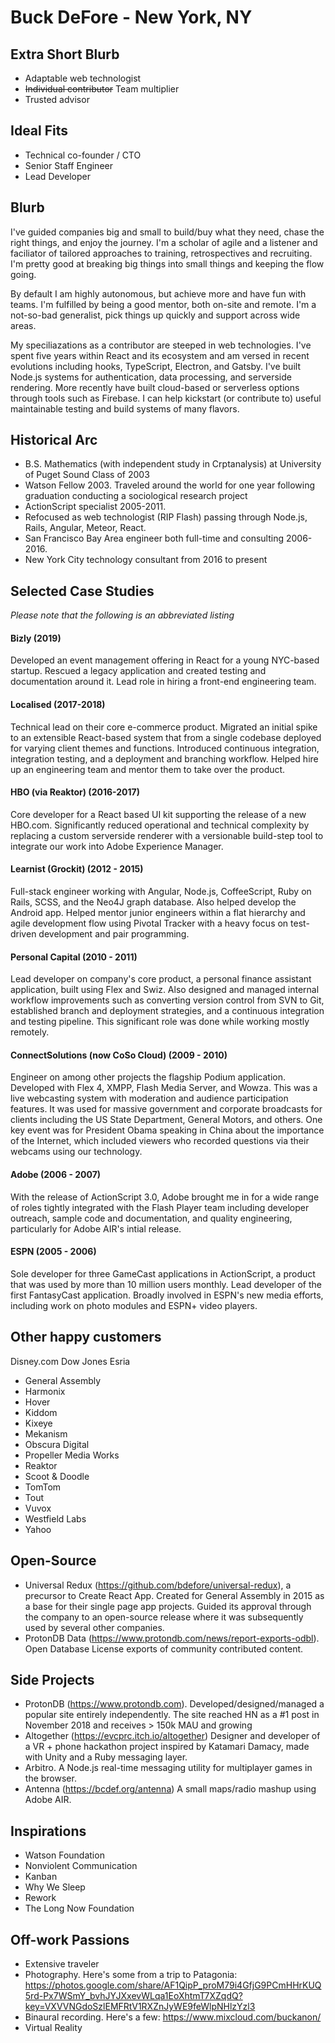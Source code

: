 # Buck DeFore - New York, NY

## Extra Short Blurb

- Adaptable web technologist
- ~~Individual contributor~~ Team multiplier
- Trusted advisor

## Ideal Fits

- Technical co-founder / CTO
- Senior Staff Engineer
- Lead Developer

## Blurb

I've guided companies big and small to build/buy what they need, chase the right things, and enjoy the journey. I'm a scholar of agile and a listener and faciliator of tailored approaches to training, retrospectives and recruiting. I'm pretty good at breaking big things into small things and keeping the flow going.

By default I am highly autonomous, but achieve more and have fun with teams. I'm fulfilled by being a good mentor, both on-site and remote. I'm a not-so-bad generalist, pick things up quickly and support across wide areas.

My speciliazations as a contributor are steeped in web technologies. I've spent five years within React and its ecosystem and am versed in recent evolutions including hooks, TypeScript, Electron, and Gatsby. I've built Node.js systems for authentication, data processing, and serverside rendering. More recently have built cloud-based or serverless options through tools such as Firebase. I can help kickstart (or contribute to) useful maintainable testing and build systems of many flavors.

## Historical Arc

- B.S. Mathematics (with independent study in Crptanalysis) at University of Puget Sound Class of 2003
- Watson Fellow 2003. Traveled around the world for one year following graduation conducting a sociological research project
- ActionScript specialist 2005-2011.
- Refocused as web technologist (RIP Flash) passing through Node.js, Rails, Angular, Meteor, React.
- San Francisco Bay Area engineer both full-time and consulting 2006-2016.
- New York City technology consultant from 2016 to present

## Selected Case Studies

_Please note that the following is an abbreviated listing_

#### Bizly (2019)

Developed an event management offering in React for a young NYC-based startup. Rescued a legacy application and created testing and documentation around it. Lead role in hiring a front-end engineering team.

#### Localised (2017-2018)

Technical lead on their core e-commerce product. Migrated an initial spike to an extensible React-based system that from a single codebase deployed for varying client themes and functions. Introduced continuous integration, integration testing, and a deployment and branching workflow. Helped hire up an engineering team and mentor them to take over the product.

#### HBO (via Reaktor) (2016-2017)
 
Core developer for a React based UI kit supporting the release of a new HBO.com. Significantly reduced operational and technical complexity by replacing a custom serverside renderer with a versionable build-step tool to integrate our work into Adobe Experience Manager.

#### Learnist (Grockit) (2012 - 2015)

Full-stack engineer working with Angular, Node.js, CoffeeScript, Ruby on Rails, SCSS, and the Neo4J graph database. Also helped develop the Android app. Helped mentor junior engineers within a flat hierarchy and agile development flow using Pivotal Tracker with a heavy focus on test-driven development and pair programming.

#### Personal Capital (2010 - 2011)

Lead developer on company's core product, a personal finance assistant application, built using Flex and Swiz. Also designed and managed internal workflow improvements such as converting version control from SVN to Git, established branch and deployment strategies, and a continuous integration and testing pipeline. This significant role was done while working mostly remotely.

#### ConnectSolutions (now CoSo Cloud) (2009 - 2010)

Engineer on among other projects the flagship Podium application. Developed with Flex 4, XMPP, Flash Media Server, and Wowza. This was a live webcasting system with moderation and audience participation features. It was used for massive government and corporate broadcasts for clients including the US State Department, General Motors, and others. One key event was for President Obama speaking in China about the importance of the Internet, which included viewers who recorded questions via their webcams using our technology.

#### Adobe (2006 - 2007)

With the release of ActionScript 3.0, Adobe brought me in for a wide range of roles tightly integrated with the Flash Player team including developer outreach, sample code and documentation, and quality engineering, particularly for Adobe AIR's intial release.

#### ESPN (2005 - 2006)

Sole developer for three GameCast applications in ActionScript, a product that was used by more than 10 million users monthly. Lead developer of the first FantasyCast application. Broadly involved in ESPN's new media efforts, including work on photo modules and ESPN+ video players.

## Other happy customers

Disney.com
Dow Jones
Esria
- General Assembly
- Harmonix
- Hover
- Kiddom
- Kixeye
- Mekanism
- Obscura Digital
- Propeller Media Works
- Reaktor
- Scoot & Doodle
- TomTom
- Tout
- Vuvox
- Westfield Labs
- Yahoo

## Open-Source

- Universal Redux (https://github.com/bdefore/universal-redux), a precursor to Create React App. Created for General Assembly in 2015 as a base for their single page app projects. Guided its approval through the company to an open-source release where it was subsequently used by several other companies.
- ProtonDB Data (https://www.protondb.com/news/report-exports-odbl). Open Database License exports of community contributed content.

## Side Projects

- ProtonDB (https://www.protondb.com). Developed/designed/managed a popular site entirely independently. The site reached HN as a #1 post in November 2018 and receives > 150k MAU and growing
- Altogether (https://evcprc.itch.io/altogether) Designer and developer of a VR + phone hackathon project inspired by Katamari Damacy, made with Unity and a Ruby messaging layer.
- Arbitro. A Node.js real-time messaging utility for multiplayer games in the browser.
- Antenna (https://bcdef.org/antenna) A small maps/radio mashup using Adobe AIR.

## Inspirations

- Watson Foundation
- Nonviolent Communication
- Kanban
- Why We Sleep
- Rework
- The Long Now Foundation

## Off-work Passions

- Extensive traveler
- Photography. Here's some from a trip to Patagonia: https://photos.google.com/share/AF1QipP_proM79i4GfjG9PCmHHrKUQ5rd-Px7WSmY_bvhJYJXxevWLqa1EoXhtmT7XZqdQ?key=VXVVNGdoSzlEMFRtV1RXZnJyWE9feWlpNHlzYzl3
- Binaural recording. Here's a few: https://www.mixcloud.com/buckanon/
- Virtual Reality
